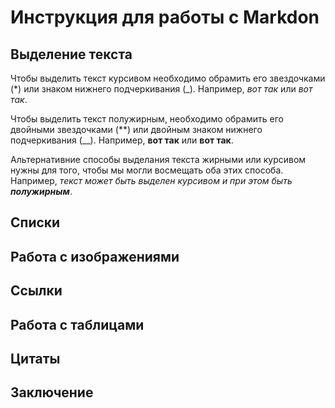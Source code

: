 # Инструкция для работы с Markdon

## Выделение текста

Чтобы выделить текст курсивом необходимо  обрамить его звездочками (*) или знаком нижнего подчеркивания (_). Например, *вот так* или _вот так_. 

Чтобы выделить текст полужирным, необходимо обрамить его двойными звездочками (**) или двойным знаком нижнего подчеркивания (__). Например, **вот так** или __вот так__.

Альтернативние способы выделания текста жирными или курсивом нужны для того, чтобы мы могли восмещать оба этих способа. Например, _текст может быть выделен курсивом и при этом быть **полужирным**_.

## Списки 

## Работа с изображениями 

## Ссылки

## Работа с таблицами

## Цитаты 

## Заключение 